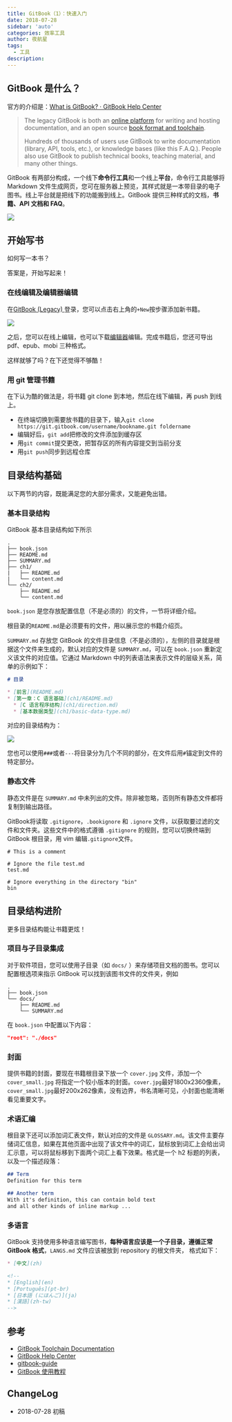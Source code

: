 ```yaml
---
title: GitBook（1）：快速入门
date: 2018-07-28
sidebar: 'auto'
categories: 效率工具
author: 夜航星
tags:
  - 工具
description: 
---
```


## GitBook 是什么？

官方的介绍是：[What is GitBook? · GitBook Help Center](https://help.gitbook.com/basics/what-is-gitbook.html)

> The legacy GitBook is both an [online platform](https://legacy.gitbook.com/) for writing and hosting documentation, and an open source [book format and toolchain](https://github.com/GitbookIO/gitbook).
>
> Hundreds of thousands of users use GitBook to write documentation (library, API, tools, etc.), or knowledge bases (like this F.A.Q.). People also use GitBook to publish technical books, teaching material, and many other things.

GitBook 有两部分构成，一个线下**命令行工具**和一个线上**平台**，命令行工具能够将 Markdown 文件生成网页，您可在服务器上预览，其样式就是一本带目录的电子图书。线上平台就是把线下的功能搬到线上。GitBook 提供三种样式的文档，**书籍、API 文档和 FAQ**。

![](http://images.austinxt.com/ssfasfas.png)

## 开始写书

如何写一本书？

答案是，开始写起来！

### 在线编辑及编辑器编辑

在[GitBook (Legacy) ](https://legacy.gitbook.com/)登录，您可以点击右上角的`+New`按步骤添加新书籍。

![](http://images.austinxt.com/fsfsd.png)

之后，您可以在线上编辑，也可以下载[编辑器](https://legacy.gitbook.com/editor)编辑。完成书籍后，您还可导出 pdf、epub、mobi 三种格式。

这样就够了吗？在下还觉得不够酷！

### 用 git 管理书籍

在下认为酷的做法是，将书籍 git clone 到本地，然后在线下编辑，再 push 到线上。

- 在终端切换到需要放书籍的目录下，输入`git clone https://git.gitbook.com/username/bookname.git foldername`
- 编辑好后，`git add`把修改的文件添加到缓存区
- 用`git commit`提交更改，把暂存区的所有内容提交到当前分支
- 用`git push`同步到远程仓库

## 目录结构基础

以下两节的内容，既能满足您的大部分需求，又能避免出错。

### 基本目录结构

GitBook 基本目录结构如下所示

```
.
├── book.json
├── README.md
├── SUMMARY.md
├── ch1/
|   ├── README.md
|   └── content.md
└── ch2/
    ├── README.md
    └── content.md
```

`book.json` 是您存放配置信息（不是必须的）的文件，一节将详细介绍。

根目录的`README.md`是必须要有的文件，用以展示您的书籍介绍页。

`SUMMARY.md` 存放您 GitBook 的文件目录信息（不是必须的），左侧的目录就是根据这个文件来生成的，默认对应的文件是 `SUMMARY.md`，可以在 `book.json` 重新定义该文件的对应值。它通过 Markdown 中的列表语法来表示文件的层级关系，简单的示例如下：

```markdown
# 目录

* [前言](README.md)
* [第一章：C 语言基础](ch1/README.md)
  * [C 语言程序结构](ch1/direction.md)
  * [基本数据类型](ch1/basic-data-type.md)
```

对应的目录结构为：

![](http://images.austinxt.com/sdfasfsadf.png)

您也可以使用`###`或者`---`将目录分为几个不同的部分，在文件后用`#`锚定到文件的特定部分。

### 静态文件

静态文件是在 `SUMMARY.md` 中未列出的文件。除非被忽略，否则所有静态文件都将复制到输出路径。

GitBook将读取 `.gitignore`，`.bookignore` 和 `.ignore` 文件，以获取要过滤的文件和文件夹。这些文件中的格式遵循 `.gitignore` 的规则，您可以切换终端到 GitBook 根目录，用 vim 编辑`.gitignore`文件。

```
# This is a comment
 
# Ignore the file test.md
test.md
 
# Ignore everything in the directory "bin"
bin
```

## 目录结构进阶

更多目录结构能让书籍更炫！

### 项目与子目录集成

对于软件项目，您可以使用子目录（如 `docs/` ）来存储项目文档的图书。您可以配置根选项来指示 GitBook 可以找到该图书文件的文件夹，例如

```
.
├── book.json
└── docs/
    ├── README.md
    └── SUMMARY.md
```

在 `book.json` 中配置以下内容：

```json
"root": "./docs"
```

### 封面

提供书籍的封面，要现在书籍根目录下放一个 `cover.jpg` 文件，添加一个 `cover_small.jpg` 将指定一个较小版本的封面。`cover.jpg`最好1800x2360像素，`cover_small.jpg`最好200x262像素，没有边界，书名清晰可见，小封面也能清晰看见重要文字。

### 术语汇编

根目录下还可以添加词汇表文件，默认对应的文件是 `GLOSSARY.md`。该文件主要存储词汇信息，如果在其他页面中出现了该文件中的词汇，鼠标放到词汇上会给出词汇示意，可以将鼠标移到下面两个词汇上看下效果。格式是一个 h2 标题的列表，以及一个描述段落：

```markdown
## Term
Definition for this term

## Another term
With it's definition, this can contain bold text
and all other kinds of inline markup ...
```

### 多语言

GitBook 支持使用多种语言编写图书，**每种语言应该是一个子目录，遵循正常 GitBook 格式**，`LANGS.md` 文件应该被放到 repository 的根文件夹， 格式如下：

```markdown
* [中文](zh)

<!--
* [English](en)
* [Português](pt-br)
* [日本語 (にほんご)](ja)
* [漢語](zh-tw)
-->
```

## 参考

* [GitBook Toolchain Documentation](https://toolchain.gitbook.com/)
* [GitBook Help Center](https://help.gitbook.com/)
* [gitbook-guide](https://zq99299.gitbooks.io/gitbook-guide/content/)
* [GitBook 使用教程](http://gitbook.zhangjikai.com)

## ChangeLog

- 2018-07-28 初稿